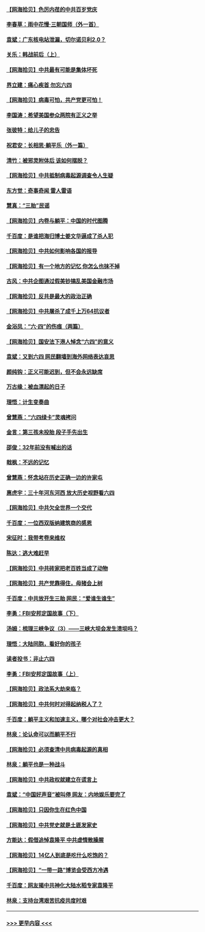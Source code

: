 #### [【网海拾贝】色厉内荏的中共百岁党庆](../pages/nsc993/n13025582.md?t=06171451) 
#### [李春草：雨中花慢‧三朝国师（外一首）](../pages/nsc993/n13025567.md?t=06171451) 
#### [袁斌：广东核电站泄漏，切尔诺贝利2.0？](../pages/nsc993/n13025475.md?t=06171451) 
#### [关乐：韩战前后（上）](../pages/nsc993/n13025387.md?t=06171451) 
#### [【网海拾贝】中共最有可能是集体坏死](../pages/nsc993/n13023101.md?t=06171451) 
#### [界立建：痛心疾首 勿忘六四](../pages/nsc993/n13022339.md?t=06171451) 
#### [【网海拾贝】病毒可怕，共产党更可怕！](../pages/nsc993/n13020728.md?t=06171451) 
#### [李国涛：希望美国参众两院有正义之举](../pages/nsc993/n13020674.md?t=06171451) 
#### [张彼特：给儿子的忠告](../pages/nsc993/n13018934.md?t=06171451) 
#### [祝君安：长相思‧躺平乐（外一篇）](../pages/nsc993/n13018923.md?t=06171451) 
#### [清竹：被邪灵附体后 该如何摆脱？](../pages/nsc993/n13018877.md?t=06171451) 
#### [【网海拾贝】中共抵制病毒起源调查令人生疑](../pages/nsc993/n13017785.md?t=06171451) 
#### [东方觉：奇事奇闻 雷人雷语](../pages/nsc993/n13017577.md?t=06171451) 
#### [慧真：“三胎”民谣](../pages/nsc993/n13017394.md?t=06171451) 
#### [【网海拾贝】内卷与躺平：中国的时代图腾](../pages/nsc993/n13016128.md?t=06171451) 
#### [千百度：是谁把海归博士姜文华逼成了杀人犯](../pages/nsc993/n13015218.md?t=06171451) 
#### [【网海拾贝】中共如何影响各国的报导](../pages/nsc993/n13012599.md?t=06171451) 
#### [【网海拾贝】有一个地方的记忆 你怎么也抹不掉](../pages/nsc993/n13009802.md?t=06171451) 
#### [古风：中共企图通过假美钞搞乱美国金融市场](../pages/nsc993/n13009626.md?t=06171451) 
#### [【网海拾贝】反共是最大的政治正确](../pages/nsc993/n13007051.md?t=06171451) 
#### [【网海拾贝】中共屠杀了成千上万64抗议者](../pages/nsc993/n13002713.md?t=06171451) 
#### [金浴凤：“六·四”的伤痕（两篇）](../pages/nsc993/n13001719.md?t=06171451) 
#### [【网海拾贝】国安法下港人悼念“六四”的意义](../pages/nsc993/n13001039.md?t=06171451) 
#### [袁斌：又到六四 网民翻墙到海外网络表达哀思](../pages/nsc993/n13000995.md?t=06171451) 
#### [颜纯钩：正义可能迟到，但不会永远缺席](../pages/nsc993/n13000920.md?t=06171451) 
#### [万古缘：被血漂起的日子](../pages/nsc993/n13000914.md?t=06171451) 
#### [理悟：计生变奏曲](../pages/nsc993/n13000414.md?t=06171451) 
#### [曾慧燕：“六四绿卡”灵魂拷问](../pages/nsc993/n13000277.md?t=06171451) 
#### [金言：第三孩未投胎 段子手先出生](../pages/nsc993/n13000215.md?t=06171451) 
#### [邵俊：32年前没有喊出的话](../pages/nsc993/n13000181.md?t=06171451) 
#### [戟枫：不远的记忆](../pages/nsc993/n13000121.md?t=06171451) 
#### [曾慧燕：怀念站在历史正确一边的许家屯](../pages/nsc993/n13000073.md?t=06171451) 
#### [惠虎宇：三十年河东河西 放大历史视野看六四](../pages/nsc993/n13000018.md?t=06171451) 
#### [【网海拾贝】中共欠全世界一个交代](../pages/nsc993/n12998706.md?t=06171451) 
#### [千百度：一位西双版纳建筑商的感恩](../pages/nsc993/n12998487.md?t=06171451) 
#### [宋征时：我带考卷来维权](../pages/nsc993/n12994088.md?t=06171451) 
#### [陈达：逃大难赶早](../pages/nsc993/n12993569.md?t=06171451) 
#### [【网海拾贝】中共砖家把老百姓当成了动物](../pages/nsc993/n12993483.md?t=06171451) 
#### [【网海拾贝】共产党靠得住，母猪会上树](../pages/nsc993/n12990730.md?t=06171451) 
#### [千百度：中共放开生三胎 网民：“爱谁生谁生”](../pages/nsc993/n12990644.md?t=06171451) 
#### [李勇：FBI安邦定国故事（下）](../pages/nsc993/n12987854.md?t=06171451) 
#### [汤姆：梳理三峡争议（3）——三峡大坝会发生溃坝吗？](../pages/nsc993/n12989806.md?t=06171451) 
#### [理悟：大陆同胞，看好你的孩子](../pages/nsc993/n12989778.md?t=06171451) 
#### [读者投书：非止六四](../pages/nsc993/n12989673.md?t=06171451) 
#### [李勇：FBI安邦定国故事（上）](../pages/nsc993/n12987749.md?t=06171451) 
#### [【网海拾贝】政法系大劫来临？](../pages/nsc993/n12987596.md?t=06171451) 
#### [【网海拾贝】中共何时对得起纳税人了？](../pages/nsc993/n12985578.md?t=06171451) 
#### [千百度：躺平主义和加速主义，哪个对社会冲击更大？](../pages/nsc993/n12985512.md?t=06171451) 
#### [林泉：论认命可以而躺平不行](../pages/nsc993/n12985505.md?t=06171451) 
#### [【网海拾贝】必须查清中共病毒起源的真相](../pages/nsc993/n12984276.md?t=06171451) 
#### [林泉：躺平也是一种战斗](../pages/nsc993/n12984194.md?t=06171451) 
#### [【网海拾贝】中共政权就建立在谎言上](../pages/nsc993/n12981880.md?t=06171451) 
#### [袁斌：“中国好声音”被叫停 网友：内地娱乐要完了](../pages/nsc993/n12981826.md?t=06171451) 
#### [【网海拾贝】只因你生在红色中国](../pages/nsc993/n12979096.md?t=06171451) 
#### [【网海拾贝】中共党史就是土匪发家史](../pages/nsc993/n12976478.md?t=06171451) 
#### [方能达：假借追悼袁隆平 中共虚情散臊腥](../pages/nsc993/n12976396.md?t=06171451) 
#### [【网海拾贝】14亿人到底是吃什么吃饱的？](../pages/nsc993/n12974125.md?t=06171451) 
#### [【网海拾贝】“一带一路”博览会受西方冷遇](../pages/nsc993/n12971787.md?t=06171451) 
#### [千百度：网友揭中共神化大陆水稻专家袁隆平](../pages/nsc993/n12971733.md?t=06171451) 
#### [林泉：支持台湾艰苦抗疫共度时艰](../pages/nsc993/n12971350.md?t=06171451) 

----
#### [ >>> 更早内容 <<< ](../indexes/nsc993-earlier.md)
